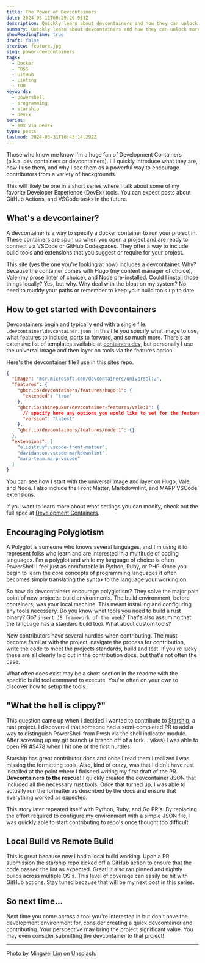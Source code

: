 ```yaml
---
title: The Power of Devcontainers
date: 2024-03-11T00:29:20.951Z
description: Quickly learn about devcontainers and how they can unlock more contributors to your projects.
summary: Quickly learn about devcontainers and how they can unlock more contributors to your projects.
showReadingTime: true
draft: false
preview: feature.jpg
slug: power-devcontainers
tags:
  - Docker
  - FOSS
  - GitHub
  - Linting
  - TDD
keywords:
  - powershell
  - programming
  - starship
  - DevEx
series:
  - 10X Via DevEx
type: posts
lastmod: 2024-03-31T16:43:14.292Z
---
```


Those who know me know I'm a huge fan of Development Containers (a.k.a. dev
containers or devcontainers). I'll quickly introduce what they are, how I use
them, and why I see them as a powerful way to encourage contributors from a
variety of backgrounds.

This will likely be one in a short series where I talk about some of my favorite
Developer Experience (DevEx) tools. You can expect posts about GitHub Actions,
and VSCode tasks in the future.

## What's a devcontainer?

A devcontainer is a way to specify a docker container to run your project in.
These containers are spun up when you open a project and are ready to connect
via VSCode or GitHub Codespaces. They offer a way to include build tools and
extensions that you suggest or require for your project.

This site (yes the one you're looking at now) includes a devcontainer. Why? Because
the container comes with Hugo (my content manager of choice), Vale (my prose
linter of choice), and Node pre-installed. Could I install those things
locally? Yes, but why. Why deal with the bloat on my system? No need to muddy
your paths or remember to keep your build tools up to date.

## How to get started with Devcontainers

Devcontainers begin and typically end with a single file:
`.devcontainer\devcontainer.json`. In this file you specify what image to use,
what features to include, ports to forward, and so much more. There's an
extensive list of templates available at
[containers.dev](https://containers.dev/templates), but personally I use the
universal image and then layer on tools via the features option.

Here's the devcontainer file I use in this sites repo.

```json
{
  "image": "mcr.microsoft.com/devcontainers/universal:2",
  "features": {
    "ghcr.io/devcontainers/features/hugo:1": {
      "extended": "true"
    },
    "ghcr.io/shinepukur/devcontainer-features/vale:1": {
      // specify here any options you would like to set for the feature
      "version": "latest"
    },
    "ghcr.io/devcontainers/features/node:1": {}
  },
  "extensions": [
    "eliostruyf.vscode-front-matter",
    "davidanson.vscode-markdownlint",
    "marp-team.marp-vscode"
  ]
}
```

You can see how I start with the universal image and layer on Hugo, Vale, and
Node. I also include the Front Matter, Markdownlint, and MARP VSCode extensions.

If you want to learn more about what settings you can modify, check out the full
spec at [Development Containers](https://containers.dev/).

## Encouraging Polyglotism

A Polyglot is someone who knows several languages, and I'm using it to represent
folks who learn and are interested in a multitude of coding languages. I'm a
polyglot and while my language of choice is often PowerShell I feel just as
comfortable in Python, Ruby, or PHP. Once you begin to learn the core concepts
of programming languages it often becomes simply translating the syntax to the
language your working on.

So how do devcontainers encourage polyglotism? They solve the major pain point
of new projects: build environments. The build environment, before containers, was
your local machine. This meant installing and configuring any tools necessary.
Do you know what tools you need to build a rust binary? Go?
`insert JS framework of the week`? That's also assuming that the language has a
standard build tool. What about custom tools?

New contributors have several hurdles when contributing. The must become
familiar with the project, navigate the process for contribution, write the code
to meet the projects standards, build and test. If you're lucky these are all
clearly laid out in the contribution docs, but that's not often the case.

What often does exist may be a short section in the readme with the specific
build tool command to execute. You're often on your own to discover how to setup
the tools.

## "What the hell is clippy?"

This question came up when I decided I wanted to contribute to
[Starship](https://starship.rs), a rust project. I discovered that someone had a
semi-completed PR to add a way to distinguish PowerShell from Pwsh via the shell
indicator module. After screwing up my git branch (a branch off of a fork…
yikes) I was able to open PR
[#5478](https://github.com/starship/starship/pull/5478) when I hit one of the
first hurdles.

Starship has great contributor docs and once I read them I realized I was
missing the formatting tools. Also, kind of crazy, was that I didn't have rust
installed at the point where I finished writing my first draft of the PR.
**Devcontainers to the rescue!** I quickly created the devcontainer JSON that
included all the necessary rust tools. Once that turned up, I was able to
actually run the formatter as described by the docs and ensure that everything
worked as expected.

This story later repeated itself with Python, Ruby, and Go PR's. By replacing
the effort required to configure my environment with a simple JSON file, I
was quickly able to start contributing to repo's once thought too difficult.

## Local Build vs Remote Build

This is great because now I had a local build working. Upon a PR submission
the starship repo kicked off a GitHub action to ensure that the code passed
the lint as expected. Great! It also ran pinned and nightly builds across
multiple OS's. This level of coverage can easily be hit with GitHub actions.
Stay tuned because that will be my next post in this series.

## So next time...

Next time you come across a tool you're interested in but don't have the
development environment for, consider creating a quick devcontainer and
contributing. Your perspective may bring the project significant value. You may
even consider submitting the devcontainer to that project!

---

Photo by [Mingwei Lim](https://unsplash.com/@cmzw?utm_content=creditCopyText&utm_medium=referral&utm_source=unsplash) on [Unsplash](https://unsplash.com/photos/a-black-and-white-photo-of-a-spiral-design-K5T3UMuc114?utm_content=creditCopyText&utm_medium=referral&utm_source=unsplash).
